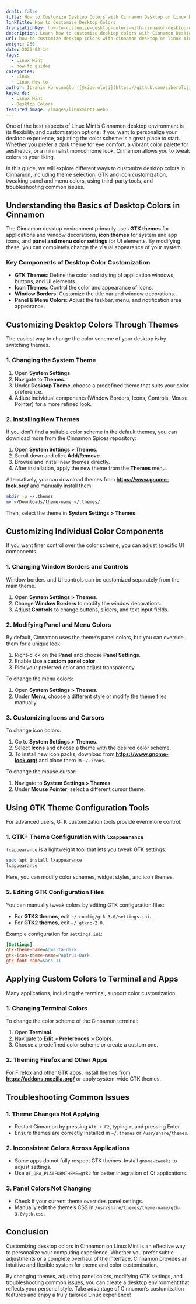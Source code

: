 ```yaml
---
draft: false
title: How to Customize Desktop Colors with Cinnamon Desktop on Linux Mint
linkTitle: How to Customize Desktop Colors
translationKey: how-to-customize-desktop-colors-with-cinnamon-desktop-on-linux-mint
description: Learn how to customize desktop colors with Cinnamon Desktop on Linux Mint with this step-by-step guide.
url: how-to-customize-desktop-colors-with-cinnamon-desktop-on-linux-mint
weight: 250
date: 2025-02-14
tags:
  - Linux Mint
  - how-to guides
categories:
  - Linux
  - Linux How-to
author: İbrahim Korucuoğlu ([@siberoloji](https://github.com/siberoloji))
keywords:
  - Linux Mint
  - Desktop Colors
featured_image: /images/linuxmint1.webp
---
```

One of the best aspects of Linux Mint’s Cinnamon desktop environment is its flexibility and customization options. If you want to personalize your desktop experience, adjusting the color scheme is a great place to start. Whether you prefer a dark theme for eye comfort, a vibrant color palette for aesthetics, or a minimalist monochrome look, Cinnamon allows you to tweak colors to your liking.

In this guide, we will explore different ways to customize desktop colors in Cinnamon, including theme selection, GTK and icon customization, tweaking panel and menu colors, using third-party tools, and troubleshooting common issues.

## Understanding the Basics of Desktop Colors in Cinnamon

The Cinnamon desktop environment primarily uses **GTK themes** for applications and window decorations, **icon themes** for system and app icons, and **panel and menu color settings** for UI elements. By modifying these, you can completely change the visual appearance of your system.

### Key Components of Desktop Color Customization

- **GTK Themes**: Define the color and styling of application windows, buttons, and UI elements.
- **Icon Themes**: Control the color and appearance of icons.
- **Window Borders**: Customize the title bar and window decorations.
- **Panel & Menu Colors**: Adjust the taskbar, menu, and notification area appearance.

## Customizing Desktop Colors Through Themes

The easiest way to change the color scheme of your desktop is by switching themes.

### 1. Changing the System Theme

1. Open **System Settings**.
2. Navigate to **Themes**.
3. Under **Desktop Theme**, choose a predefined theme that suits your color preference.
4. Adjust individual components (Window Borders, Icons, Controls, Mouse Pointer) for a more refined look.

### 2. Installing New Themes

If you don’t find a suitable color scheme in the default themes, you can download more from the Cinnamon Spices repository:

1. Open **System Settings > Themes**.
2. Scroll down and click **Add/Remove**.
3. Browse and install new themes directly.
4. After installation, apply the new theme from the **Themes** menu.

Alternatively, you can download themes from **<https://www.gnome-look.org/>** and manually install them:

```bash
mkdir -p ~/.themes
mv ~/Downloads/theme-name ~/.themes/
```

Then, select the theme in **System Settings > Themes**.

## Customizing Individual Color Components

If you want finer control over the color scheme, you can adjust specific UI components.

### 1. Changing Window Borders and Controls

Window borders and UI controls can be customized separately from the main theme.

1. Open **System Settings > Themes**.
2. Change **Window Borders** to modify the window decorations.
3. Adjust **Controls** to change buttons, sliders, and text input fields.

### 2. Modifying Panel and Menu Colors

By default, Cinnamon uses the theme’s panel colors, but you can override them for a unique look.

1. Right-click on the **Panel** and choose **Panel Settings**.
2. Enable **Use a custom panel color**.
3. Pick your preferred color and adjust transparency.

To change the menu colors:

1. Open **System Settings > Themes**.
2. Under **Menu**, choose a different style or modify the theme files manually.

### 3. Customizing Icons and Cursors

To change icon colors:

1. Go to **System Settings > Themes**.
2. Select **Icons** and choose a theme with the desired color scheme.
3. To install new icon packs, download from **<https://www.gnome-look.org/>** and place them in `~/.icons`.

To change the mouse cursor:

1. Navigate to **System Settings > Themes**.
2. Under **Mouse Pointer**, select a different cursor theme.

## Using GTK Theme Configuration Tools

For advanced users, GTK customization tools provide even more control.

### 1. GTK+ Theme Configuration with `lxappearance`

`lxappearance` is a lightweight tool that lets you tweak GTK settings:

```bash
sudo apt install lxappearance
lxappearance
```

Here, you can modify color schemes, widget styles, and icon themes.

### 2. Editing GTK Configuration Files

You can manually tweak colors by editing GTK configuration files:

- For **GTK3 themes**, edit `~/.config/gtk-3.0/settings.ini`.
- For **GTK2 themes**, edit `~/.gtkrc-2.0`.

Example configuration for `settings.ini`:

```ini
[Settings]
gtk-theme-name=Adwaita-dark
gtk-icon-theme-name=Papirus-Dark
gtk-font-name=Sans 11
```

## Applying Custom Colors to Terminal and Apps

Many applications, including the terminal, support color customization.

### 1. Changing Terminal Colors

To change the color scheme of the Cinnamon terminal:

1. Open **Terminal**.
2. Navigate to **Edit > Preferences > Colors**.
3. Choose a predefined color scheme or create a custom one.

### 2. Theming Firefox and Other Apps

For Firefox and other GTK apps, install themes from **<https://addons.mozilla.org/>** or apply system-wide GTK themes.

## Troubleshooting Common Issues

### 1. Theme Changes Not Applying

- Restart Cinnamon by pressing `Alt + F2`, typing `r`, and pressing Enter.
- Ensure themes are correctly installed in `~/.themes` or `/usr/share/themes`.

### 2. Inconsistent Colors Across Applications

- Some apps do not fully respect GTK themes. Install `gnome-tweaks` to adjust settings.
- Use `QT_QPA_PLATFORMTHEME=gtk2` for better integration of Qt applications.

### 3. Panel Colors Not Changing

- Check if your current theme overrides panel settings.
- Manually edit the theme’s CSS in `/usr/share/themes/theme-name/gtk-3.0/gtk.css`.

## Conclusion

Customizing desktop colors in Cinnamon on Linux Mint is an effective way to personalize your computing experience. Whether you prefer subtle adjustments or a complete overhaul of the interface, Cinnamon provides an intuitive and flexible system for theme and color customization.

By changing themes, adjusting panel colors, modifying GTK settings, and troubleshooting common issues, you can create a desktop environment that reflects your personal style. Take advantage of Cinnamon’s customization features and enjoy a truly tailored Linux experience!
